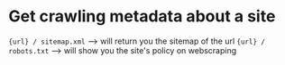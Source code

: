 # Get crawling metadata about a site

`{url} / sitemap.xml` --> will return you the sitemap of the url
`{url} / robots.txt` --> will show you the site's policy on webscraping
